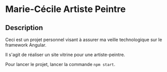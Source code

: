 # Marie-Cécile Artiste Peintre

## Description

Ceci est un projet personnel visant à assurer ma veille technologique sur le framework Angular.

Il s'agit de réaliser un site vitrine pour une artiste-peintre.

Pour lancer le projet, lancer la commande `npm start`.